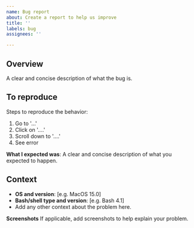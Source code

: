 ```yaml
---
name: Bug report
about: Create a report to help us improve
title: ''
labels: bug
assignees: ''

---
```


## Overview
A clear and concise description of what the bug is.

## To reproduce
Steps to reproduce the behavior:
1. Go to '...'
2. Click on '....'
3. Scroll down to '....'
4. See error

**What I expected was**:
A clear and concise description of what you expected to happen.

## Context
- **OS and version**: [e.g. MacOS 15.0]
- **Bash/shell type and version**: [e.g. Bash 4.1]
- Add any other context about the problem here.

**Screenshots**
If applicable, add screenshots to help explain your problem.
